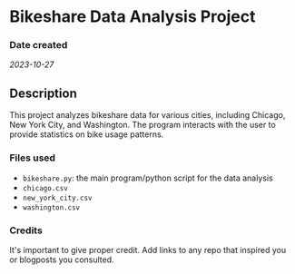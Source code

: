 # Bikeshare Data Analysis Project

### Date created
_2023-10-27_


## Description
This project analyzes bikeshare data for various cities, including Chicago, New York City, and Washington. The program interacts with the user to provide statistics on bike usage patterns.


### Files used
- `bikeshare.py`: the main program/python script for the data analysis
- `chicago.csv`
- `new_york_city.csv`
- `washington.csv`


### Credits
It's important to give proper credit. Add links to any repo that inspired you or blogposts you consulted.

